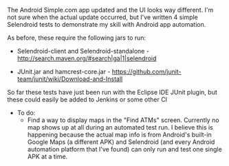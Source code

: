 The Android Simple.com app updated and the UI looks way different.  I'm not sure when the actual update occurred, but I've 
written 4 simple Selendroid tests to demonstrate my skill with Android app automation.


As before, these require the following jars to run:

- Selendroid-client and Selendroid-standalone
        - http://search.maven.org/#search|ga|1|selendroid

- JUnit.jar and hamcrest-core.jar
        - https://github.com/junit-team/junit/wiki/Download-and-Install

So far these tests have just been run with the Eclipse IDE JUnit plugin, but these could easily be added to Jenkins or some other CI


- To do:
	- Find a way to display maps in the "Find ATMs" screen. Currently no map shows up at all during an automated test run.  I believe this is happening because the actual map info is from Android's built-in Google Maps (a different APK) and Selendroid (and every Android automation platform that I've found) can only run and test one single APK at a time.

